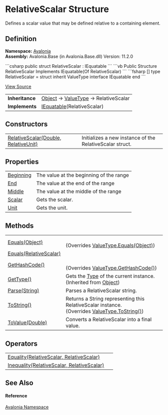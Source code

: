 # RelativeScalar Structure


Defines a scalar value that may be defined relative to a containing element.



## Definition
**Namespace:** <a href="N_Avalonia">Avalonia</a>  
**Assembly:** Avalonia.Base (in Avalonia.Base.dll) Version: 11.2.0

<Tabs groupId="api-code-preview">
<TabItem value="csharp" label="C#">
```csharp
public struct RelativeScalar : IEquatable<RelativeScalar>
```
</TabItem>
<TabItem value="vb" label="VB">
```vb
Public Structure RelativeScalar
	Implements IEquatable(Of RelativeScalar)
```
</TabItem>
<TabItem value="fsharp" label="F#">
```fsharp
[<SealedAttribute>]
type RelativeScalar = 
    struct
        inherit ValueType
        interface IEquatable<RelativeScalar>
    end
```
</TabItem>
</Tabs>



<a href="https://github.com/AvaloniaUI/Avalonia/tree/master/src/Avalonia.Base/RelativeScalar.cs" title="View the source code">View Source</a>

<table>
<tr><td><strong>Inheritance</strong></td><td><a href="https://learn.microsoft.com/dotnet/api/system.object" target="_blank" rel="noopener noreferrer">Object</a>  →  <a href="https://learn.microsoft.com/dotnet/api/system.valuetype" target="_blank" rel="noopener noreferrer">ValueType</a>  →  RelativeScalar</td></tr>
<tr><td><strong>Implements</strong></td><td><a href="https://learn.microsoft.com/dotnet/api/system.iequatable-1" target="_blank" rel="noopener noreferrer">IEquatable</a>(RelativeScalar)</td></tr>
</table>



## Constructors
<table>
<tr>
<td><a href="M_Avalonia_RelativeScalar__ctor">RelativeScalar(Double, RelativeUnit)</a></td>
<td>Initializes a new instance of the RelativeScalar struct.</td>
</tr>
</table>

## Properties
<table>
<tr>
<td><a href="P_Avalonia_RelativeScalar_Beginning">Beginning</a></td>
<td>The value at the beginning of the range</td>
</tr>
<tr>
<td><a href="P_Avalonia_RelativeScalar_End">End</a></td>
<td>The value at the end of the range</td>
</tr>
<tr>
<td><a href="P_Avalonia_RelativeScalar_Middle">Middle</a></td>
<td>The value at the middle of the range</td>
</tr>
<tr>
<td><a href="P_Avalonia_RelativeScalar_Scalar">Scalar</a></td>
<td>Gets the scalar.</td>
</tr>
<tr>
<td><a href="P_Avalonia_RelativeScalar_Unit">Unit</a></td>
<td>Gets the unit.</td>
</tr>
</table>

## Methods
<table>
<tr>
<td><a href="M_Avalonia_RelativeScalar_Equals_1">Equals(Object)</a></td>
<td><br />(Overrides <a href="https://learn.microsoft.com/dotnet/api/system.valuetype.equals" target="_blank" rel="noopener noreferrer">ValueType.Equals(Object)</a>)</td>
</tr>
<tr>
<td><a href="M_Avalonia_RelativeScalar_Equals">Equals(RelativeScalar)</a></td>
<td> </td>
</tr>
<tr>
<td><a href="M_Avalonia_RelativeScalar_GetHashCode">GetHashCode()</a></td>
<td><br />(Overrides <a href="https://learn.microsoft.com/dotnet/api/system.valuetype.gethashcode" target="_blank" rel="noopener noreferrer">ValueType.GetHashCode()</a>)</td>
</tr>
<tr>
<td><a href="https://learn.microsoft.com/dotnet/api/system.object.gettype" target="_blank" rel="noopener noreferrer">GetType()</a></td>
<td>Gets the <a href="https://learn.microsoft.com/dotnet/api/system.type" target="_blank" rel="noopener noreferrer">Type</a> of the current instance.<br />(Inherited from <a href="https://learn.microsoft.com/dotnet/api/system.object" target="_blank" rel="noopener noreferrer">Object</a>)</td>
</tr>
<tr>
<td><a href="M_Avalonia_RelativeScalar_Parse">Parse(String)</a></td>
<td>Parses a RelativeScalar string.</td>
</tr>
<tr>
<td><a href="M_Avalonia_RelativeScalar_ToString">ToString()</a></td>
<td>Returns a String representing this RelativeScalar instance.<br />(Overrides <a href="https://learn.microsoft.com/dotnet/api/system.valuetype.tostring" target="_blank" rel="noopener noreferrer">ValueType.ToString()</a>)</td>
</tr>
<tr>
<td><a href="M_Avalonia_RelativeScalar_ToValue">ToValue(Double)</a></td>
<td>Converts a RelativeScalar into a final value.</td>
</tr>
</table>

## Operators
<table>
<tr>
<td><a href="M_Avalonia_RelativeScalar_op_Equality">Equality(RelativeScalar, RelativeScalar)</a></td>
<td> </td>
</tr>
<tr>
<td><a href="M_Avalonia_RelativeScalar_op_Inequality">Inequality(RelativeScalar, RelativeScalar)</a></td>
<td> </td>
</tr>
</table>

## See Also


#### Reference
<a href="N_Avalonia">Avalonia Namespace</a>  

